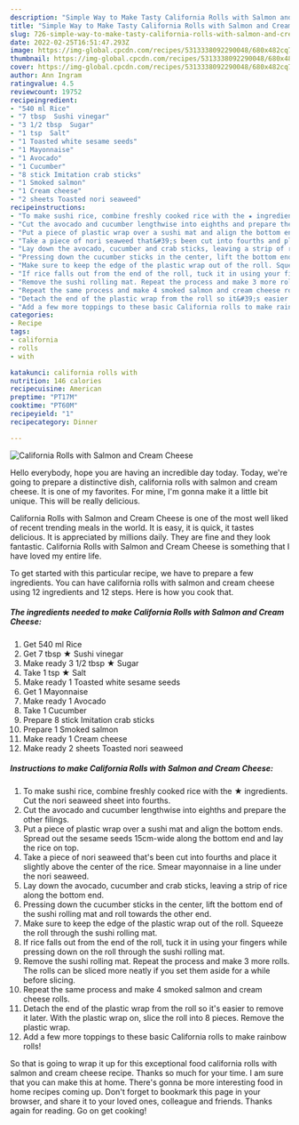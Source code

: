 ```yaml
---
description: "Simple Way to Make Tasty California Rolls with Salmon and Cream Cheese"
title: "Simple Way to Make Tasty California Rolls with Salmon and Cream Cheese"
slug: 726-simple-way-to-make-tasty-california-rolls-with-salmon-and-cream-cheese
date: 2022-02-25T16:51:47.293Z
image: https://img-global.cpcdn.com/recipes/5313338092290048/680x482cq70/california-rolls-with-salmon-and-cream-cheese-recipe-main-photo.jpg
thumbnail: https://img-global.cpcdn.com/recipes/5313338092290048/680x482cq70/california-rolls-with-salmon-and-cream-cheese-recipe-main-photo.jpg
cover: https://img-global.cpcdn.com/recipes/5313338092290048/680x482cq70/california-rolls-with-salmon-and-cream-cheese-recipe-main-photo.jpg
author: Ann Ingram
ratingvalue: 4.5
reviewcount: 19752
recipeingredient:
- "540 ml Rice"
- "7 tbsp  Sushi vinegar"
- "3 1/2 tbsp  Sugar"
- "1 tsp  Salt"
- "1 Toasted white sesame seeds"
- "1 Mayonnaise"
- "1 Avocado"
- "1 Cucumber"
- "8 stick Imitation crab sticks"
- "1 Smoked salmon"
- "1 Cream cheese"
- "2 sheets Toasted nori seaweed"
recipeinstructions:
- "To make sushi rice, combine freshly cooked rice with the ★ ingredients. Cut the nori seaweed sheet into fourths."
- "Cut the avocado and cucumber lengthwise into eighths and prepare the other filings."
- "Put a piece of plastic wrap over a sushi mat and align the bottom ends. Spread out the sesame seeds 15cm-wide along the bottom end and lay the rice on top."
- "Take a piece of nori seaweed that&#39;s been cut into fourths and place it slightly above the center of the rice. Smear mayonnaise in a line under the nori seaweed."
- "Lay down the avocado, cucumber and crab sticks, leaving a strip of rice along the bottom end."
- "Pressing down the cucumber sticks in the center, lift the bottom end of the sushi rolling mat and roll towards the other end."
- "Make sure to keep the edge of the plastic wrap out of the roll. Squeeze the roll through the sushi rolling mat."
- "If rice falls out from the end of the roll, tuck it in using your fingers while pressing down on the roll through the sushi rolling mat."
- "Remove the sushi rolling mat. Repeat the process and make 3 more rolls. The rolls can be sliced more neatly if you set them aside for a while before slicing."
- "Repeat the same process and make 4 smoked salmon and cream cheese rolls."
- "Detach the end of the plastic wrap from the roll so it&#39;s easier to remove it later. With the plastic wrap on, slice the roll into 8 pieces. Remove the plastic wrap."
- "Add a few more toppings to these basic California rolls to make rainbow rolls!"
categories:
- Recipe
tags:
- california
- rolls
- with

katakunci: california rolls with 
nutrition: 146 calories
recipecuisine: American
preptime: "PT17M"
cooktime: "PT60M"
recipeyield: "1"
recipecategory: Dinner

---
```



![California Rolls with Salmon and Cream Cheese](https://img-global.cpcdn.com/recipes/5313338092290048/680x482cq70/california-rolls-with-salmon-and-cream-cheese-recipe-main-photo.jpg)

Hello everybody, hope you are having an incredible day today. Today, we're going to prepare a distinctive dish, california rolls with salmon and cream cheese. It is one of my favorites. For mine, I'm gonna make it a little bit unique. This will be really delicious.

California Rolls with Salmon and Cream Cheese is one of the most well liked of recent trending meals in the world. It is easy, it is quick, it tastes delicious. It is appreciated by millions daily. They are fine and they look fantastic. California Rolls with Salmon and Cream Cheese is something that I have loved my entire life.




To get started with this particular recipe, we have to prepare a few ingredients. You can have california rolls with salmon and cream cheese using 12 ingredients and 12 steps. Here is how you cook that.

<!--inarticleads1-->

##### The ingredients needed to make California Rolls with Salmon and Cream Cheese:

1. Get 540 ml Rice
1. Get 7 tbsp ★ Sushi vinegar
1. Make ready 3 1/2 tbsp ★ Sugar
1. Take 1 tsp ★ Salt
1. Make ready 1 Toasted white sesame seeds
1. Get 1 Mayonnaise
1. Make ready 1 Avocado
1. Take 1 Cucumber
1. Prepare 8 stick Imitation crab sticks
1. Prepare 1 Smoked salmon
1. Make ready 1 Cream cheese
1. Make ready 2 sheets Toasted nori seaweed




<!--inarticleads2-->

##### Instructions to make California Rolls with Salmon and Cream Cheese:

1. To make sushi rice, combine freshly cooked rice with the ★ ingredients. Cut the nori seaweed sheet into fourths.
1. Cut the avocado and cucumber lengthwise into eighths and prepare the other filings.
1. Put a piece of plastic wrap over a sushi mat and align the bottom ends. Spread out the sesame seeds 15cm-wide along the bottom end and lay the rice on top.
1. Take a piece of nori seaweed that&#39;s been cut into fourths and place it slightly above the center of the rice. Smear mayonnaise in a line under the nori seaweed.
1. Lay down the avocado, cucumber and crab sticks, leaving a strip of rice along the bottom end.
1. Pressing down the cucumber sticks in the center, lift the bottom end of the sushi rolling mat and roll towards the other end.
1. Make sure to keep the edge of the plastic wrap out of the roll. Squeeze the roll through the sushi rolling mat.
1. If rice falls out from the end of the roll, tuck it in using your fingers while pressing down on the roll through the sushi rolling mat.
1. Remove the sushi rolling mat. Repeat the process and make 3 more rolls. The rolls can be sliced more neatly if you set them aside for a while before slicing.
1. Repeat the same process and make 4 smoked salmon and cream cheese rolls.
1. Detach the end of the plastic wrap from the roll so it&#39;s easier to remove it later. With the plastic wrap on, slice the roll into 8 pieces. Remove the plastic wrap.
1. Add a few more toppings to these basic California rolls to make rainbow rolls!




So that is going to wrap it up for this exceptional food california rolls with salmon and cream cheese recipe. Thanks so much for your time. I am sure that you can make this at home. There's gonna be more interesting food in home recipes coming up. Don't forget to bookmark this page in your browser, and share it to your loved ones, colleague and friends. Thanks again for reading. Go on get cooking!
